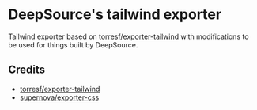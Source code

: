 # DeepSource's tailwind exporter

Tailwind exporter based on [torresf/exporter-tailwind](https://github.com/deepsourcelabs/exporter-tailwind) with modifications to be used for things built by DeepSource.

## Credits

- [torresf/exporter-tailwind](https://github.com/deepsourcelabs/exporter-tailwind)
- [supernova/exporter-css](https://github.com/Supernova-Studio/exporter-css)
